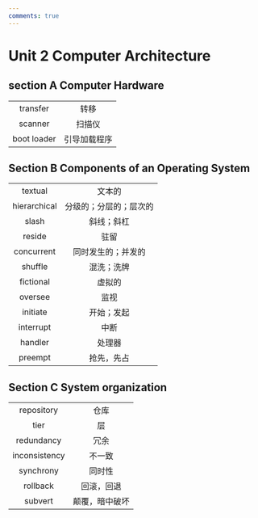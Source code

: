 ```yaml
---
comments: true
---
```


# Unit 2 Computer Architecture
## section A Computer Hardware
|||
|:--:|:--:|
|transfer|	转移|
|scanner|	扫描仪|
|boot loader|	引导加载程序|

## Section B Components of an Operating System
|||
|:--:|:--:|
|textual|	文本的|
|hierarchical|	分级的；分层的；层次的|
|slash|	斜线；斜杠|
|reside|	驻留|
|concurrent|	同时发生的；并发的|
|shuffle|	混洗；洗牌|
|fictional|	虚拟的|
|oversee|	监视|
|initiate|	开始；发起|
|interrupt|	中断|
|handler|	处理器|
|preempt|	抢先，先占|

## Section C System organization
|||
|:--:|:--:|
|repository|仓库|
|tier|层|
|redundancy|冗余|
|inconsistency|不一致|
|synchrony|同时性|
|rollback|回滚，回退|
|subvert|颠覆，暗中破坏|